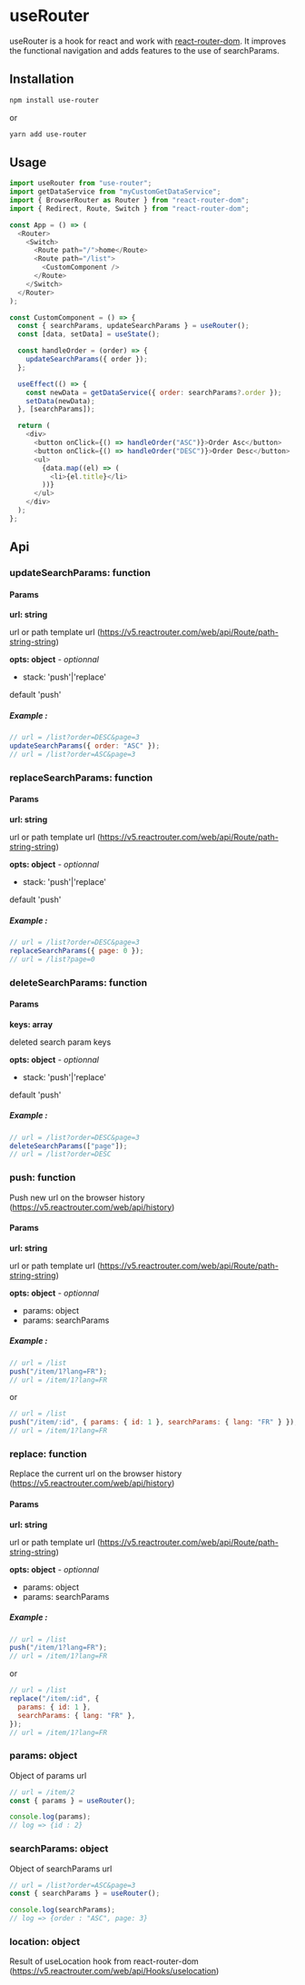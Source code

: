 # useRouter

useRouter is a hook for react and work with [react-router-dom](https://v5.reactrouter.com/web/guides/quick-start). It improves the functional navigation and adds features to the use of searchParams.

## Installation

```bash
npm install use-router
```

or

```bash
yarn add use-router
```

## Usage

```javascript
import useRouter from "use-router";
import getDataService from "myCustomGetDataService";
import { BrowserRouter as Router } from "react-router-dom";
import { Redirect, Route, Switch } from "react-router-dom";

const App = () => (
  <Router>
    <Switch>
      <Route path="/">home</Route>
      <Route path="/list">
        <CustomComponent />
      </Route>
    </Switch>
  </Router>
);

const CustomComponent = () => {
  const { searchParams, updateSearchParams } = useRouter();
  const [data, setData] = useState();

  const handleOrder = (order) => {
    updateSearchParams({ order });
  };

  useEffect(() => {
    const newData = getDataService({ order: searchParams?.order });
    setData(newData);
  }, [searchParams]);

  return (
    <div>
      <button onClick={() => handleOrder("ASC")}>Order Asc</button>
      <button onClick={() => handleOrder("DESC")}>Order Desc</button>
      <ul>
        {data.map((el) => (
          <li>{el.title}</li>
        ))}
      </ul>
    </div>
  );
};
```

## Api

### updateSearchParams: function

#### Params

**url: string**

url or path template url (https://v5.reactrouter.com/web/api/Route/path-string-string)

**opts: object** - _optionnal_

- stack: 'push'|'replace'

default 'push'

##### Example :

```js
// url = /list?order=DESC&page=3
updateSearchParams({ order: "ASC" });
// url = /list?order=ASC&page=3
```

### replaceSearchParams: function

#### Params

**url: string**

url or path template url (https://v5.reactrouter.com/web/api/Route/path-string-string)

**opts: object** - _optionnal_

- stack: 'push'|'replace'

default 'push'

##### Example :

```js
// url = /list?order=DESC&page=3
replaceSearchParams({ page: 0 });
// url = /list?page=0
```

### deleteSearchParams: function

#### Params

**keys: array**

deleted search param keys

**opts: object** - _optionnal_

- stack: 'push'|'replace'

default 'push'

##### Example :

```js
// url = /list?order=DESC&page=3
deleteSearchParams(["page"]);
// url = /list?order=DESC
```

### push: function

Push new url on the browser history (https://v5.reactrouter.com/web/api/history)

#### Params

**url: string**

url or path template url (https://v5.reactrouter.com/web/api/Route/path-string-string)

**opts: object** - _optionnal_

- params: object
- params: searchParams

##### Example :

```js
// url = /list
push("/item/1?lang=FR");
// url = /item/1?lang=FR
```

or

```js
// url = /list
push("/item/:id", { params: { id: 1 }, searchParams: { lang: "FR" } });
// url = /item/1?lang=FR
```

### replace: function

Replace the current url on the browser history (https://v5.reactrouter.com/web/api/history)

#### Params

**url: string**

url or path template url (https://v5.reactrouter.com/web/api/Route/path-string-string)

**opts: object** - _optionnal_

- params: object
- params: searchParams

##### Example :

```js
// url = /list
push("/item/1?lang=FR");
// url = /item/1?lang=FR
```

or

```js
// url = /list
replace("/item/:id", {
  params: { id: 1 },
  searchParams: { lang: "FR" },
});
// url = /item/1?lang=FR
```

### params: object

Object of params url

```js
// url = /item/2
const { params } = useRouter();

console.log(params);
// log => {id : 2}
```

### searchParams: object

Object of searchParams url

```js
// url = /list?order=ASC&page=3
const { searchParams } = useRouter();

console.log(searchParams);
// log => {order : "ASC", page: 3}
```

### location: object

Result of useLocation hook from react-router-dom (https://v5.reactrouter.com/web/api/Hooks/uselocation)
